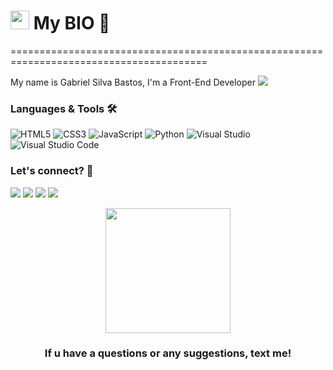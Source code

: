 <h1><img src="https://images-wixmp-ed30a86b8c4ca887773594c2.wixmp.com/f/039fb60e-7284-4b55-9cd9-b994cf8b712a/dd9nvgt-10b1bc61-c854-446a-bac5-c746e007fd99.gif?token=eyJ0eXAiOiJKV1QiLCJhbGciOiJIUzI1NiJ9.eyJzdWIiOiJ1cm46YXBwOjdlMGQxODg5ODIyNjQzNzNhNWYwZDQxNWVhMGQyNmUwIiwiaXNzIjoidXJuOmFwcDo3ZTBkMTg4OTgyMjY0MzczYTVmMGQ0MTVlYTBkMjZlMCIsIm9iaiI6W1t7InBhdGgiOiJcL2ZcLzAzOWZiNjBlLTcyODQtNGI1NS05Y2Q5LWI5OTRjZjhiNzEyYVwvZGQ5bnZndC0xMGIxYmM2MS1jODU0LTQ0NmEtYmFjNS1jNzQ2ZTAwN2ZkOTkuZ2lmIn1dXSwiYXVkIjpbInVybjpzZXJ2aWNlOmZpbGUuZG93bmxvYWQiXX0.P9fpSaA5hwItudw9BHfTn-uGtMf50fpELFbF_GuS5rE" width="30"/> My BIO 🌟 </h1>
========================================================================================

My name is Gabriel Silva Bastos, I'm a Front-End Developer 
![](http://estruyf-github.azurewebsites.net/api/VisitorHit?user=ReenamToledo&repo=ReenamToledo&countColorcountColor)

### Languages & Tools 🛠
![HTML5](https://img.shields.io/badge/html5-%23E34F26.svg?style=for-the-badge&logo=html5&logoColor=white)
![CSS3](https://img.shields.io/badge/css3-%231572B6.svg?style=for-the-badge&logo=css3&logoColor=white)
![JavaScript](https://img.shields.io/badge/javascript-%23323330.svg?style=for-the-badge&logo=javascript&logoColor=%23F7DF1E)
![Python](https://img.shields.io/badge/python-3670A0?style=for-the-badge&logo=python&logoColor=ffdd54)
![Visual Studio](https://img.shields.io/badge/Visual%20Studio-5C2D91.svg?style=for-the-badge&logo=visual-studio&logoColor=white)
![Visual Studio Code](https://img.shields.io/badge/Visual%20Studio%20Code-0078d7.svg?style=for-the-badge&logo=visual-studio-code&logoColor=white)

### Let's connect? 🤝 
 
<a href="https://www.youtube.com/@outteronly"><img src="https://img.shields.io/badge/YouTube-FF0000?style=for-the-badge&logo=youtube&logoColor=white"/></a>
<a href="https://www.linkedin.com/in/gabriel-silva-bastos-03a156268/"><img src="https://img.shields.io/badge/LinkedIn-0077B5?style=for-the-badge&logo=linkedin&logoColor=white"/></a>
<a href="https://www.instagram.com/gs.bstos/"><img src="https://img.shields.io/badge/Instagram-E4405F?style=for-the-badge&logo=instagram&logoColor=white"/></a>
<a href="mailto:gabrielsilvabastosgbs@gmail.com"><img src="https://img.shields.io/badge/Gmail-D14836?style=for-the-badge&logo=gmail&logoColor=white"/></a>

<p align="center"><img src="https://media3.giphy.com/media/v1.Y2lkPTc5MGI3NjExMms0MTVsZXNnb2ZkbDBpeHAxZmdvaHQ0ZDZtaXJvNXpqeXl6b2VsbyZlcD12MV9pbnRlcm5hbF9naWZfYnlfaWQmY3Q9cw/QpqNkKqzmMUpUcedBn/giphy.gif" width="200"/></p>  
<h3 align="center"> If u have a questions or any suggestions, text me! </h3></p>
